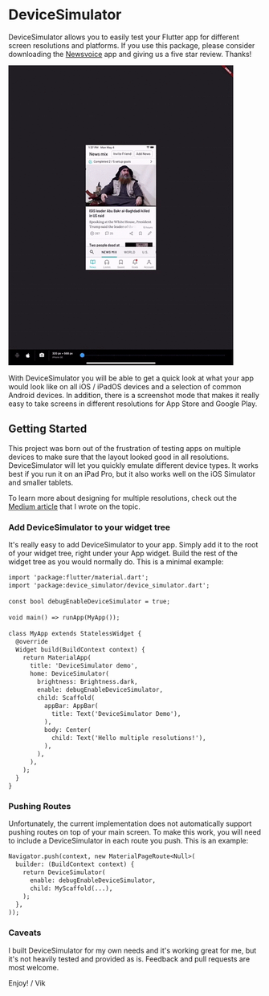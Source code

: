 # DeviceSimulator

DeviceSimulator allows you to easily test your Flutter app for different screen resolutions and platforms. If you use this package, please consider downloading the [Newsvoice](https://newsvoice.com/app/github) app and giving us a five star review. Thanks!

![Device Simulator demo](images/device_simulator.gif)

With DeviceSimulator you will be able to get a quick look at what your app would look like on all iOS / iPadOS devices and a selection of common Android devices. In addition, there is a screenshot mode that makes it really easy to take screens in different resolutions for App Store and Google Play.

## Getting Started

This project was born out of the frustration of testing apps on multiple devices to make sure that the layout looked good in all resolutions. DeviceSimulator will let you quickly emulate different device types. It works best if you run it on an iPad Pro, but it also works well on the iOS Simulator and smaller tablets.

To learn more about designing for multiple resolutions, check out the [Medium article](https://medium.com/@vlidholt/building-flutter-apps-for-multiple-screen-sizes-and-devices-5ec7f86df96e) that I wrote on the topic.

### Add DeviceSimulator to your widget tree

It's really easy to add DeviceSimulator to your app. Simply add it to the root of your widget tree, right under your App widget. Build the rest of the widget tree as you would normally do. This is a minimal example:

    import 'package:flutter/material.dart';
    import 'package:device_simulator/device_simulator.dart';
    
    const bool debugEnableDeviceSimulator = true;
    
    void main() => runApp(MyApp());
    
    class MyApp extends StatelessWidget {
      @override
      Widget build(BuildContext context) {
        return MaterialApp(
          title: 'DeviceSimulator demo',
          home: DeviceSimulator(
            brightness: Brightness.dark,
            enable: debugEnableDeviceSimulator,
            child: Scaffold(
              appBar: AppBar(
                title: Text('DeviceSimulator Demo'),
              ),
              body: Center(
                child: Text('Hello multiple resolutions!'),
              ),
            ),
          ),
        );
      }
    }
 
### Pushing Routes

Unfortunately, the current implementation does not automatically support pushing routes on top of your main screen. To make this work, you will need to include a DeviceSimulator in each route you push. This is an example:

    Navigator.push(context, new MaterialPageRoute<Null>(
      builder: (BuildContext context) {
        return DeviceSimulator(
          enable: debugEnableDeviceSimulator,
          child: MyScaffold(...),
        );
      },
    ));

### Caveats

I built DeviceSimulator for my own needs and it's working great for me, but it's not heavily tested and provided as is. Feedback and pull requests are most welcome.

Enjoy! / Vik